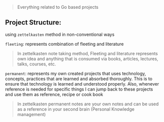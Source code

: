 > Everything related to Go based projects

## Project Structure:

using `zettelkasten` method in non-conventional ways

`fleeting`: represents combination of fleeting and literature

> In zettelkasten note taking method, Fleeting and literature represents own idea and anything that is consumed via books, articles, lectures, talks, courses, etc.

`permanent`: represents my own created projects that uses technology, concepts, practices that are learned and absorbed thoroughly. This is to ensure that technology is learned and understood properly. Also, whenever reference is needed for specific things I can jump back to these projects and use them as reference, recipe or cook book

> In zettelkasten permanent notes are your own notes and can be used as a reference in your second brain (Personal Knowledge management)
